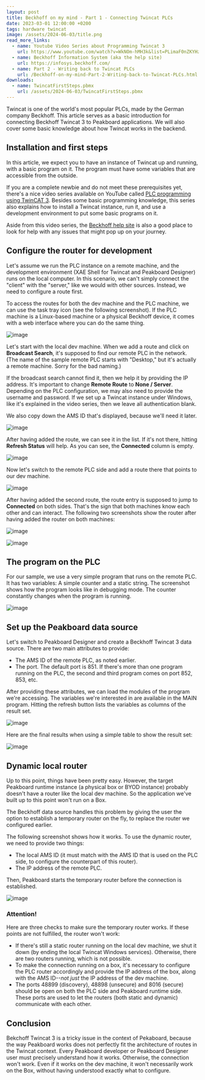 ```yaml
---
layout: post
title: Beckhoff on my mind - Part 1 - Connecting Twincat PLCs
date: 2023-03-01 12:00:00 +0200
tags: hardware twincat
image: /assets/2024-06-03/title.png
read_more_links:
  - name: Youtube Video Series about Programming Twincat 3
    url: https://www.youtube.com/watch?v=WkNOm-hMH3k&list=PLimaF0nZKYHz3I3kFP4myaAYjmYk1SowO&ab_channel=JakobSagatowski
  - name: Beckhoff Information System (aka the help site)
    url: https://infosys.beckhoff.com/
  - name: Part 2 - Writing back to Twincat PLCs
    url: /Beckhoff-on-my-mind-Part-2-Writing-back-to-Twincat-PLCs.html
downloads:
  - name: TwincatFirstSteps.pbmx
    url: /assets/2024-06-03/TwincatFirstSteps.pbmx
---
```

Twincat is one of the world's most popular PLCs, made by the German company Beckhoff. This article serves as a basic introduction for connecting Beckhoff Twincat 3 to Peakboard applications. We will also cover some basic knowledge about how Twincat works in the backend. 

## Installation and first steps

In this article, we expect you to have an instance of Twincat up and running, with a basic program on it. The program must have some variables that are accessible from the outside.

If you are a complete newbie and do not meet these prerequisites yet, there's a nice video series available on YouTube called [PLC programming using TwinCAT 3](https://www.youtube.com/watch?v=WkNOm-hMH3k&list=PLimaF0nZKYHz3I3kFP4myaAYjmYk1SowO&ab_channel=JakobSagatowski). Besides some basic programming knowledge, this series also explains how to install a Twincat instance, run it, and use a development environment to put some basic programs on it.

Aside from this video series, the [Beckhoff help site](https://infosys.beckhoff.com/) is also a good place to look for help with any issues that might pop up on your journey.

## Configure the router for development

Let's assume we run the PLC instance on a remote machine, and the development environment (XAE Shell for Twincat and Peakboard Designer) runs on the local computer. In this scenario, we can't simply connect the "client" with the "server," like we would with other sources. Instead, we need to configure a route first.

To access the routes for both the dev machine and the PLC machine, we can use the task tray icon (see the following screenshot). If the PLC machine is a Linux-based machine or a physical Beckhoff device, it comes with a web interface where you can do the same thing.

![image](/assets/2024-06-03/010.png)

Let's start with the local dev machine. When we add a route and click on **Broadcast Search**, it's supposed to find our remote PLC in the network. (The name of the sample remote PLC starts with "Desktop," but it's actually a remote machine. Sorry for the bad naming.)

If the broadcast search cannot find it, then we help it by providing the IP address. It's important to change **Remote Route** to **None / Server**. Depending on the PLC configuration, we may also need to provide the username and password. If we set up a Twincat instance under Windows, like it's explained in the video series, then we leave all authentication blank.

We also copy down the AMS ID that's displayed, because we'll need it later.

![image](/assets/2024-06-03/020.png)

After having added the route, we can see it in the list. If it's not there, hitting **Refresh Status** will help. As you can see, the **Connected** column is empty.

![image](/assets/2024-06-03/021.png)

Now let's switch to the remote PLC side and add a route there that points to our dev machine.

![image](/assets/2024-06-03/030.png)

After having added the second route, the route entry is supposed to jump to **Connected** on both sides. That's the sign that both machines know each other and can interact. The following two screenshots show the router after having added the router on both machines:

![image](/assets/2024-06-03/031.png)

![image](/assets/2024-06-03/040.png)

## The program on the PLC

For our sample, we use a very simple program that runs on the remote PLC. It has two variables: A simple counter and a static string. The screenshot shows how the program looks like in debugging mode. The counter constantly changes when the program is running.

![image](/assets/2024-06-03/050.gif)

## Set up the Peakboard data source

Let's switch to Peakboard Designer and create a Beckhoff Twincat 3 data source. There are two main attributes to provide:
* The AMS ID of the remote PLC, as noted earlier.
* The port. The default port is 851. If there's more than one program running on the PLC, the second and third program comes on port 852, 853, etc.

After providing these attributes, we can load the modules of the program we're accessing. The variables we're interested in are available in the MAIN program. Hitting the refresh button lists the variables as columns of the result set. 

![image](/assets/2024-06-03/060.png)

Here are the final results when using a simple table to show the result set:

![image](/assets/2024-06-03/061.gif)

## Dynamic local router

Up to this point, things have been pretty easy. However, the target Peakboard runtime instance (a physical box or BYOD instance) probably doesn't have a router like the local dev machine. So the application we've built up to this point won't run on a Box.

The Beckhoff data source handles this problem by giving the user the option to establish a temporary router on the fly, to replace the router we configured earlier.

The following screenshot shows how it works. To use the dynamic router, we need to provide two things:
* The local AMS ID (it must match with the AMS ID that is used on the PLC side, to configure the counterpart of this router).
* The IP address of the remote PLC.

Then, Peakboard starts the temporary router before the connection is established. 

![image](/assets/2024-06-03/070.png)

### Attention!
Here are three checks to make sure the temporary router works. If these points are not fulfilled, the router won't work:
* If there's still a static router running on the local dev machine, we shut it down (by ending the local Twincat Windows services). Otherwise, there are two routers running, which is not possible.
* To make the connection running on a box, it's necessary to configure the PLC router accordingly and provide the IP address of the box, along with the AMS ID--*not just* the IP address of the dev machine.
* The ports 48899 (discovery), 48898 (unsecure) and 8016 (secure) should be open on both the PLC side and Peakboard runtime side. These ports are used to let the routers (both static and dynamic) communicate with each other.

## Conclusion

Bekchoff Twincat 3 is a tricky issue in the context of Pekaboard, because the way Peakboard works does not perfectly fit the architecture of routes in the Twincat context. Every Peakboard developer or Peakboard Designer user must precisely understand how it works. Otherwise, the connection won't work. Even if it works on the dev machine, it won't necessarily work on the Box, without having understood exactly what to configure.

